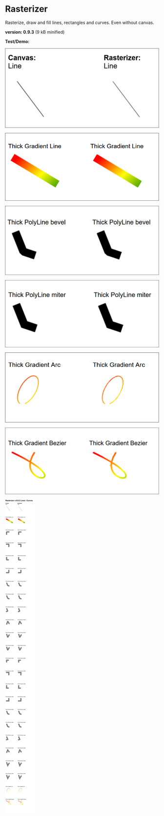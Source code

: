 # Rasterizer

Rasterize, draw and fill lines, rectangles and curves. Even without canvas.

**version: 0.9.3** (9 kB minified)

**Test/Demo:**

![line](/line.png)

![gradient thick line](/thicklines.png)

![bevel polyline join](/joinbevel.png)

![miter polyline join](/joinmiter.png)

![gradient arc](/arc.png)

![gradient bezier](/bezier.png)

![all tests](/all.png)

